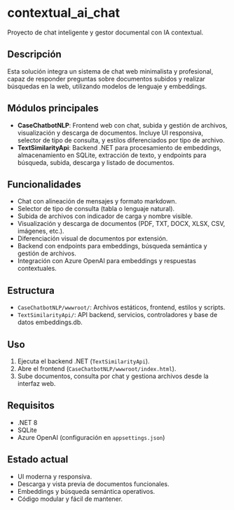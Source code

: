 # contextual_ai_chat

Proyecto de chat inteligente y gestor documental con IA contextual.

## Descripción

Esta solución integra un sistema de chat web minimalista y profesional, capaz de responder preguntas sobre documentos subidos y realizar búsquedas en la web, utilizando modelos de lenguaje y embeddings.

## Módulos principales

- **CaseChatbotNLP**: Frontend web con chat, subida y gestión de archivos, visualización y descarga de documentos. Incluye UI responsiva, selector de tipo de consulta, y estilos diferenciados por tipo de archivo.
- **TextSimilarityApi**: Backend .NET para procesamiento de embeddings, almacenamiento en SQLite, extracción de texto, y endpoints para búsqueda, subida, descarga y listado de documentos.

## Funcionalidades

- Chat con alineación de mensajes y formato markdown.
- Selector de tipo de consulta (tabla o lenguaje natural).
- Subida de archivos con indicador de carga y nombre visible.
- Visualización y descarga de documentos (PDF, TXT, DOCX, XLSX, CSV, imágenes, etc.).
- Diferenciación visual de documentos por extensión.
- Backend con endpoints para embeddings, búsqueda semántica y gestión de archivos.
- Integración con Azure OpenAI para embeddings y respuestas contextuales.

## Estructura

- `CaseChatbotNLP/wwwroot/`: Archivos estáticos, frontend, estilos y scripts.
- `TextSimilarityApi/`: API backend, servicios, controladores y base de datos embeddings.db.

## Uso

1. Ejecuta el backend .NET (`TextSimilarityApi`).
2. Abre el frontend (`CaseChatbotNLP/wwwroot/index.html`).
3. Sube documentos, consulta por chat y gestiona archivos desde la interfaz web.

## Requisitos

- .NET 8
- SQLite
- Azure OpenAI (configuración en `appsettings.json`)

## Estado actual

- UI moderna y responsiva.
- Descarga y vista previa de documentos funcionales.
- Embeddings y búsqueda semántica operativos.
- Código modular y fácil de mantener.
